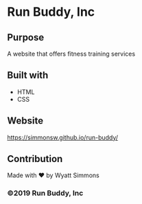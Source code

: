 # Run Buddy, Inc

## Purpose
A website that offers fitness training services

## Built with
* HTML
* CSS

## Website
https://simmonsw.github.io/run-buddy/

## Contribution
Made with ❤️ by Wyatt Simmons

### ©️2019 Run Buddy, Inc

